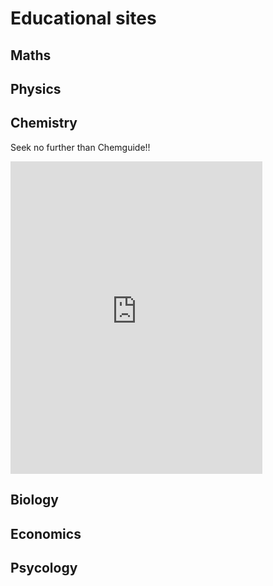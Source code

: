 # Educational sites

## Maths
## Physics 
## Chemistry
Seek no further than Chemguide!!
<iframe src="https://www.chemguide.co.uk/" frameborder="0" width="80%" height="500"></iframe>

## Biology
## Economics
## Psycology
